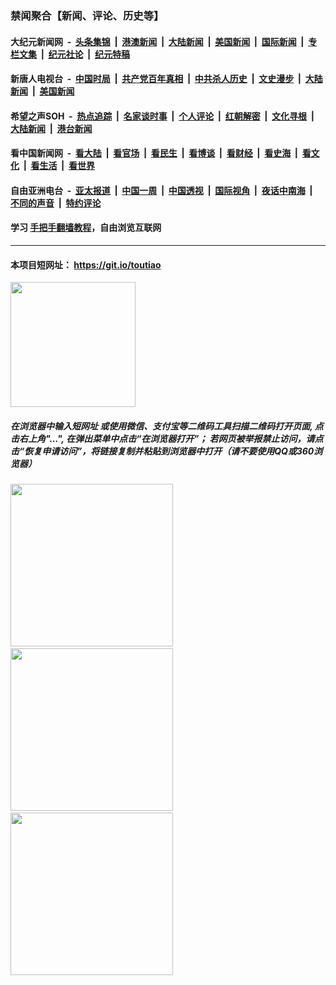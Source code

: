 ### 禁闻聚合【新闻、评论、历史等】

#### 大纪元新闻网 &nbsp;-&nbsp; [头条集锦](indexes/E头条集锦.md?t=03110931) &nbsp;|&nbsp; [港澳新闻](indexes/E港澳新闻.md?t=03110931)  &nbsp;|&nbsp; [大陆新闻](indexes/E大陆新闻.md?t=03110931) &nbsp;|&nbsp; [美国新闻](indexes/E美国新闻.md?t=03110931) &nbsp;|&nbsp; [国际新闻](indexes/E国际新闻.md?t=03110931) &nbsp;|&nbsp; [专栏文集](indexes/E专栏文集.md?t=03110931) &nbsp;|&nbsp; [纪元社论](indexes/E纪元社论.md?t=03110931) &nbsp;|&nbsp; [纪元特稿](indexes/E纪元特稿.md?t=03110931) 

#### 新唐人电视台 &nbsp;-&nbsp; [中国时局](indexes/N中国时局.md?t=03110931) &nbsp;|&nbsp; [共产党百年真相](indexes/N共产党百年真相.md?t=03110931) &nbsp;|&nbsp; [中共杀人历史](indexes/N中共杀人历史.md?t=03110931) &nbsp;|&nbsp; [文史漫步](indexes/N文史漫步.md?t=03110931) &nbsp;|&nbsp; [大陆新闻](indexes/N大陆新闻.md?t=03110931) &nbsp;|&nbsp; [美国新闻](indexes/N美国新闻.md?t=03110931)

#### 希望之声SOH &nbsp;-&nbsp; [热点追踪](indexes/H热点追踪.md?t=03110931) &nbsp;|&nbsp; [名家谈时事](indexes/H名家谈时事.md?t=03110931) &nbsp;|&nbsp; [个人评论](indexes/H个人评论.md?t=03110931)  &nbsp;|&nbsp; [红朝解密](indexes/H红朝解密.md?t=03110931) &nbsp;|&nbsp; [文化寻根](indexes/H文化寻根.md?t=03110931) &nbsp;|&nbsp; [大陆新闻](indexes/H大陆新闻.md?t=03110931) &nbsp;|&nbsp; [港台新闻](indexes/H港台新闻.md?t=03110931)

#### 看中国新闻网 &nbsp;-&nbsp; [看大陆](indexes/S看大陆.md?t=03110931) &nbsp;|&nbsp; [看官场](indexes/S看官场.md?t=03110931) &nbsp;|&nbsp; [看民生](indexes/S看民生.md?t=03110931)  &nbsp;|&nbsp; [看博谈](indexes/S看博谈.md?t=03110931) &nbsp;|&nbsp; [看财经](indexes/S看财经.md?t=03110931) &nbsp;|&nbsp; [看史海](indexes/S看史海.md?t=03110931) &nbsp;|&nbsp; [看文化](indexes/S看文化.md?t=03110931) &nbsp;|&nbsp; [看生活](indexes/S看生活.md?t=03110931) &nbsp;|&nbsp; [看世界](indexes/S看世界.md?t=03110931)

#### 自由亚洲电台 &nbsp;-&nbsp; [亚太报道](indexes/R亚太报道.md?t=03110931) &nbsp;|&nbsp; [中国一周](indexes/R中国一周.md?t=03110931) &nbsp;|&nbsp; [中国透视](indexes/R中国透视.md?t=03110931)  &nbsp;|&nbsp; [国际视角](indexes/R国际视角.md?t=03110931) &nbsp;|&nbsp; [夜话中南海](indexes/R夜话中南海.md?t=03110931) &nbsp;|&nbsp; [不同的声音](indexes/R不同的声音.md?t=03110931) &nbsp;|&nbsp; [特约评论](indexes/R特约评论.md?t=03110931)

#### 学习 [手把手翻墙教程](https://github.com/gfw-breaker/guides/wiki)，自由浏览互联网

----

#### 本项目短网址： https://git.io/toutiao
<img src="https://raw.githubusercontent.com/gfw-breaker/banned-news/master/scripts/img/qr.png" width="200px"/>  

##### 在浏览器中输入短网址 或使用微信、支付宝等二维码工具扫描二维码打开页面, 点击右上角"...", 在弹出菜单中点击“在浏览器打开”； 若网页被举报禁止访问，请点击“恢复申请访问”，将链接复制并粘贴到浏览器中打开（请不要使用QQ或360浏览器）

<img src="https://raw.githubusercontent.com/gfw-breaker/banned-news/master/scripts/img/1.png" width="260px"/> &nbsp; <img src="https://raw.githubusercontent.com/gfw-breaker/banned-news/master/scripts/img/2.png" width="260px"/> &nbsp; <img src="https://raw.githubusercontent.com/gfw-breaker/banned-news/master/scripts/img/3.png" width="260px"/>
